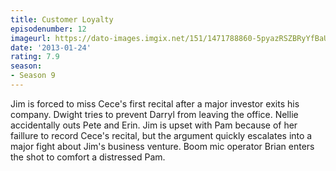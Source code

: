 ```yaml
---
title: Customer Loyalty
episodenumber: 12
imageurl: https://dato-images.imgix.net/151/1471788860-5pyazRSZBRyYfBaUDcfOdAIXJd5.jpg?ixlib=rb-1.1.0&ch=DPR%2CWidth&auto=compress%2Cformat
date: '2013-01-24'
rating: 7.9
season:
- Season 9
---
```


Jim is forced to miss Cece's first recital after a major investor exits his company. Dwight tries to prevent Darryl from leaving the office. Nellie accidentally outs Pete and Erin. Jim is upset with Pam because of her faillure to record Cece's recital, but the argument quickly escalates into a major fight about Jim's business venture. Boom mic operator Brian enters the shot to comfort a distressed Pam. 